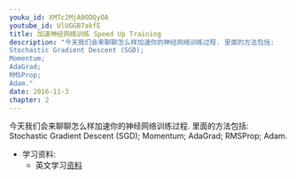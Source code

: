 ```yaml
---
youku_id: XMTc2MjA0ODQyOA
youtube_id: UlUGGB7akfE
title: 加速神经网络训练 Speed Up Training
description: "今天我们会来聊聊怎么样加速你的神经网络训练过程. 里面的方法包括: 
Stochastic Gradient Descent (SGD);
Momentum;
AdaGrad;
RMSProp;
Adam."
date: 2016-11-3
chapter: 2
---
```


今天我们会来聊聊怎么样加速你的神经网络训练过程.
里面的方法包括: 
Stochastic Gradient Descent (SGD);
Momentum;
AdaGrad;
RMSProp;
Adam.

* 学习资料: 
  * 英文学习[资料](http://sebastianruder.com/optimizing-gradient-descent/)
